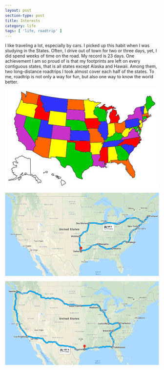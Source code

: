 ```yaml
---
layout: post
section-type: post
title: Interests
category: life
tags: [ 'life, roadtrip' ]
---
```

I like traveling a lot, especially by cars. I picked up this habit when I was studying in the States. Often, I drive out of town for two or three days, yet, I did spend weeks of time on the road. My record is 23 days. One achievement I am so proud of is that my footprints are left on every contiguous states, that is all states except Alaska and Hawaii. Among them, two long-distance roadtrips I took almost cover each half of the states.
To me, roadtrip is not only a way for fun, but also one way to know the world better.     


![RoadTrip](/img/profile/roadtrip/allUSA.jpg)  


![RoadTrip](/img/profile/roadtrip/roadtrip1.png)  


![RoadTrip](/img/profile/roadtrip/roadtrip2.png)

<!--
![Alt text](/img/profile/roadtrip/roadtrip1.png, "title")
<img width="50%"  src="/img/profile/roadtrip/roadtrip1.png">  


<img width="50%"  src="/img/profile/roadtrip/roadtrip2.png">   
-->
